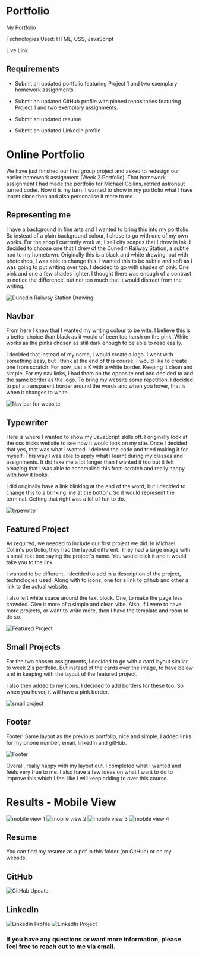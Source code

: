 # Portfolio
My Portfolio


Technologies Used: HTML, CSS, JavaScript

Live Link:

## Requirements

* Submit an updated portfolio featuring Project 1 and two exemplary homework assignments.

* Submit an updated GitHub profile with pinned repositories featuring Project 1 and two exemplary assignments.

* Submit an updated resume

* Submit an updated LinkedIn profile


# Online Portfolio

We have just finished our first group project and asked to redesign our earlier homework assignment (Week 2 Portfolio). That homework assignment I had made the portfolio for Michael Collins, retried astronaut turned coder. Now it is my turn. I wanted to show in my portfolio what I have learnt since then and also personalise it more to me.

## Representing me
I have a background in fine arts and I wanted to bring this into my portfolio. So instead of a plain background colour, I chose to go with one of my own works. For the shop I currently work at, I sell city scapes that I drew in ink. I decided to choose one that I drew of the Dunedin Railway Station, a subtle nod to my hometown. Originally this is a black and white drawing, but with photoshop, I was able to change this. I wanted this to be subtle and soft as I was going to put writing over top. I decided to go with shades of pink. One pink and one a few shades lighter. I thought there was enough of a contrast to notice the difference, but not too much that it would distract from the writing.

![Dunedin Railway Station Drawing](assets/images/dunedin_light.jpg)

## Navbar
From here I knew that I wanted my writing colour to be wite. I believe this is a better choice than black as it would of been too harsh on the pink. White works as the pinks chosen as still dark enough to be able to read easily.

I decided that instead of my name, I would create a logo. I went with something easy, but I think at the end of this course, I would like to create one from scratch. For now, just a K with a white border. Keeping it clean and simple. 
For my nav links, I had them on the opposite end and decided to add the same border as the logo. To bring my website some repetition. I decided to put a transparent border around the words and when you hover, that is when it changes to white. 

![Nav bar for website](assets/images/development/NavBar.JPG)

## Typewriter

Here is where I wanted to show my JavaScript skills off. I originally look at the css tricks website to see how it would look on my site. Once I decided that yes, that was what I wanted. I deleted the code and tried making it for myself. This way I was able to apply what I learnt during my classes and assignments. It did take me a lot longer than I wanted it too but it felt amazing that I was able to accomplish this from scratch and really happy with how it looks. 

I did originally have a link blinking at the end of the word, but I decided to change this to a blinking line at the bottom. So it would represent the terminal. Getting that right was a lot of fun to do.

![typewriter](assets/images/development/Typewriter-working.JPG)


## Featured Project

As required, we needed to include our first project we did. In Michael Collin's portfolio, they had the layout different. They had a large image with a small text box saying the project's name. You would click it and it would take you to the link.

I wanted to be different. I decided to add in a description of the project, technologies used. Along with to icons, one for a link to github and other a link to the actual website. 

I also left white space around the text block. One, to make the page less crowded. Give it more of a simple and clean vibe. Also, if I were to have more projects, or want to write more, then I have the template and room to do so.

![Featured Project](assets/images/development/Featured-Project.JPG)


## Small Projects

For the two chosen assignments, I decided to go with a card layout similar to week 2's portfolio. But instead of the cards over the image, to have below and in keeping with the layout of the featured project.

I also then added to my icons. I decided to add borders for these too. So when you hover, it will have a pink border.

![small project](assets/images/development/small_project.JPG)

## Footer

Footer! Same layout as the previous portfolio, nice and simple.
I added links for my phone number, email, linkedIn and gitHub. 

![Footer](assets/images/development/footer.JPG)

Overall, really happy with my layout out. I completed what I wanted and feels very true to me. I also have a few ideas on what I want to do to improve this which I feel like I will keep adding to over this course.

# Results - Mobile View

![mobile view 1](assets/images/development/mobile-1.JPG)
![mobile view 2](assets/images/development/mobile-2.JPG)
![mobile view 3](assets/images/development/mobile-3.JPG)
![mobile view 4](assets/images/development/mobile-4.JPG)


## Resume
You can find my resume as a pdf in this folder (on GitHub) or on my website.

## GitHub

![GitHub Update](assets/images/portfolio/GitHub-update.JPG)

## LinkedIn

![LinkedIn Profile](assets/images/portfolio/LinkedIn-1.JPG)
![LinkedIn Project](assets/images/portfolio/LinkedIn-2.JPG)


### If you have any questions or want more information, please feel free to reach out to me via email.